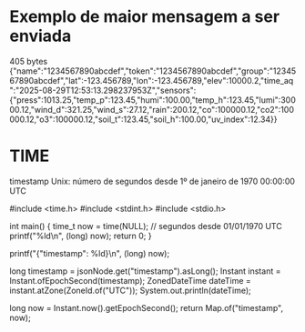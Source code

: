 # Exemplo de maior mensagem a ser enviada

405 bytes
{"name":"1234567890abcdef","token":"1234567890abcdef","group":"1234567890abcdef","lat":-123.456789,"lon":-123.456789,"elev":10000.2,"time_aq":"2025-08-29T12:53:13.298237953Z","sensors":{"press":1013.25,"temp_p":123.45,"humi":100.00,"temp_h":123.45,"lumi":30000.12,"wind_d":321.25,"wind_s":27.12,"rain":200.12,"co":100000.12,"co2":100000.12,"o3":100000.12,"soil_t":123.45,"soil_h":100.00,"uv_index":12.34}}


# TIME

timestamp Unix: número de segundos desde 1º de janeiro de 1970 00:00:00 UTC

#include <time.h>
#include <stdint.h>
#include <stdio.h>

int main() {
    time_t now = time(NULL);  // segundos desde 01/01/1970 UTC
    printf("%ld\n", (long) now);
    return 0;
}

printf("{\"timestamp\": %ld}\n", (long) now);




long timestamp = jsonNode.get("timestamp").asLong();
Instant instant = Instant.ofEpochSecond(timestamp);
ZonedDateTime dateTime = instant.atZone(ZoneId.of("UTC"));
System.out.println(dateTime);

long now = Instant.now().getEpochSecond();
return Map.of("timestamp", now);